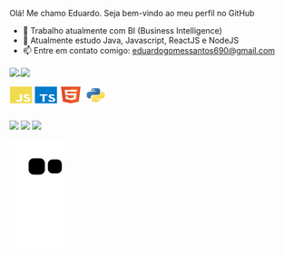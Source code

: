 Olá! Me chamo Eduardo. Seja bem-vindo ao meu perfil no GitHub

- 🔭 Trabalho atualmente com BI (Business Intelligence)
- 🌱 Atualmente estudo Java, Javascript, ReactJS e NodeJS
- 📫 Entre em contato comigo: eduardogomessantos690@gmail.com

<a href="https://github.com/Edu-GDS/">
  <img align="center" src="https://github-readme-stats.vercel.app/api?username=Edu-GDS&show_icons=true&theme=radical" />
</a>
<a href="https://github.com/anuraghazra/convoychat">
  <img align="center" src="https://github-readme-stats.vercel.app/api/top-langs/?username=Edu-GDS&layout=compact&theme=radical" />
</a>
<div style="display: inline_block"><br>
  <img align="center" alt="Edu-Js" height="30" width="40" src="https://raw.githubusercontent.com/devicons/devicon/master/icons/javascript/javascript-plain.svg">
  <img align="center" alt="Edu-Ts" height="30" width="40" src="https://raw.githubusercontent.com/devicons/devicon/master/icons/typescript/typescript-plain.svg">
  <img align="center" alt="Edu-HTML" height="30" width="40" src="https://raw.githubusercontent.com/devicons/devicon/master/icons/html5/html5-original.svg">
  <img align="center" alt="Edu-Python" height="30" width="40" src="https://raw.githubusercontent.com/devicons/devicon/master/icons/python/python-original.svg">
</div>
  
  ##
  
  <div> 
    <a href = "https://wa.me/11999070947"><img src="https://img.shields.io/badge/WhatsApp-25D366?style=for-the-badge&logo=whatsapp&logoColor=white"></a>
      <a href="https://www.linkedin.com/in/eduardo-gomes-432a46157/" target="_blank"><img src="https://img.shields.io/badge/-LinkedIn-%230077B5?style=for-the-badge&logo=linkedin&logoColor=white" target="_blank"></a> 
  <a href = "mailto:eduardogomessantos690@gmail.com"><img src="https://img.shields.io/badge/-Gmail-%23333?style=for-the-badge&logo=gmail&logoColor=white" target="_blank"></a>
</div>

![snake gif](https://github.com/Edu-GDS/Edu-GDS/blob/output/github-contribution-grid-snake.svg)

